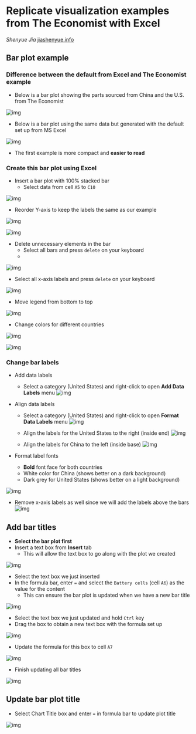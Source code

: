 # Replicate visualization examples from The Economist with Excel

*Shenyue Jia*
[jiashenyue.info](https://www.jiashenyue.info/)

## Bar plot example
### Difference between the default from Excel and The Economist example

- Below is a bar plot showing the parts sourced from China and the U.S. from The Economist

![img](https://github.com/jiashenyue/data-viz-non-coders-boot-camp/blob/main/pictures/The-Economist-example.png)

- Below is a bar plot using the same data but generated with the default set up from MS Excel

![img](https://github.com/jiashenyue/data-viz-non-coders-boot-camp/blob/main/pictures/bar-plot-excel-example.png)

- The first example is more compact and **easier to read**

### Create this bar plot using Excel

- Insert a bar plot with 100% stacked bar
  - Select data from cell `A5` to `C10`

![img](https://github.com/jiashenyue/data-viz-non-coders-boot-camp/blob/main/pictures/01-bar-plot-select-type.png)

- Reorder Y-axis to keep the labels the same as our example

![img](https://github.com/jiashenyue/data-viz-non-coders-boot-camp/blob/main/pictures/02-bar-reorder-y-axis.png)

![img](https://github.com/jiashenyue/data-viz-non-coders-boot-camp/blob/main/pictures/03-bar-reorder-y-axis-reverse.png)

- Delete unnecessary elements in the bar
  - Select all bars and press `delete` on your keyboard
  - 
![img](https://github.com/jiashenyue/data-viz-non-coders-boot-camp/blob/main/pictures/04-bar-delete-minor-y-axis.png)

  - Select all x-axis labels and press `delete` on your keyboard
    
![img](https://github.com/jiashenyue/data-viz-non-coders-boot-camp/blob/main/pictures/05-bar-delete-x-labels.png)

- Move legend from bottom to top

![img](https://github.com/jiashenyue/data-viz-non-coders-boot-camp/blob/main/pictures/06-bar-mv-legend-top.png)

- Change colors for different countries

![img](https://github.com/jiashenyue/data-viz-non-coders-boot-camp/blob/main/pictures/07-bar-change-color-cntry.png)

![img](https://github.com/jiashenyue/data-viz-non-coders-boot-camp/blob/main/pictures/08-bar-change-color-fin.png)

### Change bar labels

- Add data labels
  - Select a category (United States) and right-click to open **Add Data Labels** menu
![img](https://github.com/jiashenyue/data-viz-non-coders-boot-camp/blob/main/pictures/09-bar-add-data-labels.png)

- Align data labels
  - Select a category (United States) and right-click to open **Format Data Labels** menu
![img](https://github.com/jiashenyue/data-viz-non-coders-boot-camp/blob/main/pictures/10-bar-format-data-labels.png)

  - Align the labels for the United States to the right (inside end)
![img](https://github.com/jiashenyue/data-viz-non-coders-boot-camp/blob/main/pictures/11-bar-format-data-labels-inside-end.png)

  - Align the labels for China to the left (inside base)
![img](https://github.com/jiashenyue/data-viz-non-coders-boot-camp/blob/main/pictures/12-bar-format-data-labels-inside-base.png)

- Format label fonts
  - **Bold** font face for both countries
  - White color for China (shows better on a dark background)
  - Dark grey for United States (shows better on a light background)

![img](https://github.com/jiashenyue/data-viz-non-coders-boot-camp/blob/main/pictures/13-bar-format-label-font.png)

- Remove x-axis labels as well since we will add the labels above the bars
![img](https://github.com/jiashenyue/data-viz-non-coders-boot-camp/blob/main/pictures/14-bar-rm-y-axis-labels.png)

## Add bar titles

- **Select the bar plot first**
- Insert a text box from **Insert** tab
  - This will allow the text box to go along with the plot we created
    
![img](https://github.com/jiashenyue/data-viz-non-coders-boot-camp/blob/main/pictures/15-bar-insert-textbox.png)

- Select the text box we just inserted
- In the formula bar, enter `=` and select the `Battery cells` (cell `A6`) as the value for the content
  - This can ensure the bar plot is updated when we have a new bar title

![img](https://github.com/jiashenyue/data-viz-non-coders-boot-camp/blob/main/pictures/16-bar-obtain-bar-labels.png)

- Select the text box we just updated and hold `Ctrl` key
- Drag the box to obtain a new text box with the formula set up

![img](https://github.com/jiashenyue/data-viz-non-coders-boot-camp/blob/main/pictures/17-bar-duplicate-titles.png)

- Update the formula for this box to cell `A7`

![img](https://github.com/jiashenyue/data-viz-non-coders-boot-camp/blob/main/pictures/18-bar-update-duplicated-title-box.png)

- Finish updating all bar titles

![img](https://github.com/jiashenyue/data-viz-non-coders-boot-camp/blob/main/pictures/19-bar-updated-bar-title.png)

## Update bar plot title

- Select Chart Title box and enter `=` in formula bar to update plot title

![img](https://github.com/jiashenyue/data-viz-non-coders-boot-camp/blob/main/pictures/20-bar-update-plot-title.png)

